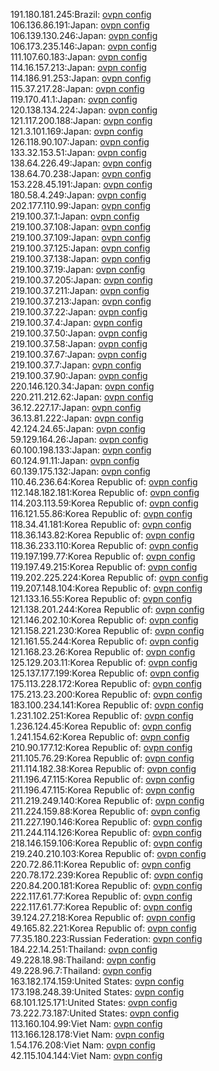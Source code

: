 191.180.181.245:Brazil: [ovpn config](vpn/191_180_181_245.ovpn)  
106.136.86.191:Japan: [ovpn config](vpn/106_136_86_191.ovpn)  
106.139.130.246:Japan: [ovpn config](vpn/106_139_130_246.ovpn)  
106.173.235.146:Japan: [ovpn config](vpn/106_173_235_146.ovpn)  
111.107.60.183:Japan: [ovpn config](vpn/111_107_60_183.ovpn)  
114.16.157.213:Japan: [ovpn config](vpn/114_16_157_213.ovpn)  
114.186.91.253:Japan: [ovpn config](vpn/114_186_91_253.ovpn)  
115.37.217.28:Japan: [ovpn config](vpn/115_37_217_28.ovpn)  
119.170.41.1:Japan: [ovpn config](vpn/119_170_41_1.ovpn)  
120.138.134.224:Japan: [ovpn config](vpn/120_138_134_224.ovpn)  
121.117.200.188:Japan: [ovpn config](vpn/121_117_200_188.ovpn)  
121.3.101.169:Japan: [ovpn config](vpn/121_3_101_169.ovpn)  
126.118.90.107:Japan: [ovpn config](vpn/126_118_90_107.ovpn)  
133.32.153.51:Japan: [ovpn config](vpn/133_32_153_51.ovpn)  
138.64.226.49:Japan: [ovpn config](vpn/138_64_226_49.ovpn)  
138.64.70.238:Japan: [ovpn config](vpn/138_64_70_238.ovpn)  
153.228.45.191:Japan: [ovpn config](vpn/153_228_45_191.ovpn)  
180.58.4.249:Japan: [ovpn config](vpn/180_58_4_249.ovpn)  
202.177.110.99:Japan: [ovpn config](vpn/202_177_110_99.ovpn)  
219.100.37.1:Japan: [ovpn config](vpn/219_100_37_1.ovpn)  
219.100.37.108:Japan: [ovpn config](vpn/219_100_37_108.ovpn)  
219.100.37.109:Japan: [ovpn config](vpn/219_100_37_109.ovpn)  
219.100.37.125:Japan: [ovpn config](vpn/219_100_37_125.ovpn)  
219.100.37.138:Japan: [ovpn config](vpn/219_100_37_138.ovpn)  
219.100.37.19:Japan: [ovpn config](vpn/219_100_37_19.ovpn)  
219.100.37.205:Japan: [ovpn config](vpn/219_100_37_205.ovpn)  
219.100.37.211:Japan: [ovpn config](vpn/219_100_37_211.ovpn)  
219.100.37.213:Japan: [ovpn config](vpn/219_100_37_213.ovpn)  
219.100.37.22:Japan: [ovpn config](vpn/219_100_37_22.ovpn)  
219.100.37.4:Japan: [ovpn config](vpn/219_100_37_4.ovpn)  
219.100.37.50:Japan: [ovpn config](vpn/219_100_37_50.ovpn)  
219.100.37.58:Japan: [ovpn config](vpn/219_100_37_58.ovpn)  
219.100.37.67:Japan: [ovpn config](vpn/219_100_37_67.ovpn)  
219.100.37.7:Japan: [ovpn config](vpn/219_100_37_7.ovpn)  
219.100.37.90:Japan: [ovpn config](vpn/219_100_37_90.ovpn)  
220.146.120.34:Japan: [ovpn config](vpn/220_146_120_34.ovpn)  
220.211.212.62:Japan: [ovpn config](vpn/220_211_212_62.ovpn)  
36.12.227.17:Japan: [ovpn config](vpn/36_12_227_17.ovpn)  
36.13.81.222:Japan: [ovpn config](vpn/36_13_81_222.ovpn)  
42.124.24.65:Japan: [ovpn config](vpn/42_124_24_65.ovpn)  
59.129.164.26:Japan: [ovpn config](vpn/59_129_164_26.ovpn)  
60.100.198.133:Japan: [ovpn config](vpn/60_100_198_133.ovpn)  
60.124.91.11:Japan: [ovpn config](vpn/60_124_91_11.ovpn)  
60.139.175.132:Japan: [ovpn config](vpn/60_139_175_132.ovpn)  
110.46.236.64:Korea Republic of: [ovpn config](vpn/110_46_236_64.ovpn)  
112.148.182.181:Korea Republic of: [ovpn config](vpn/112_148_182_181.ovpn)  
114.203.113.59:Korea Republic of: [ovpn config](vpn/114_203_113_59.ovpn)  
116.121.55.86:Korea Republic of: [ovpn config](vpn/116_121_55_86.ovpn)  
118.34.41.181:Korea Republic of: [ovpn config](vpn/118_34_41_181.ovpn)  
118.36.143.82:Korea Republic of: [ovpn config](vpn/118_36_143_82.ovpn)  
118.36.233.110:Korea Republic of: [ovpn config](vpn/118_36_233_110.ovpn)  
119.197.199.77:Korea Republic of: [ovpn config](vpn/119_197_199_77.ovpn)  
119.197.49.215:Korea Republic of: [ovpn config](vpn/119_197_49_215.ovpn)  
119.202.225.224:Korea Republic of: [ovpn config](vpn/119_202_225_224.ovpn)  
119.207.148.104:Korea Republic of: [ovpn config](vpn/119_207_148_104.ovpn)  
121.133.16.55:Korea Republic of: [ovpn config](vpn/121_133_16_55.ovpn)  
121.138.201.244:Korea Republic of: [ovpn config](vpn/121_138_201_244.ovpn)  
121.146.202.10:Korea Republic of: [ovpn config](vpn/121_146_202_10.ovpn)  
121.158.221.230:Korea Republic of: [ovpn config](vpn/121_158_221_230.ovpn)  
121.161.55.244:Korea Republic of: [ovpn config](vpn/121_161_55_244.ovpn)  
121.168.23.26:Korea Republic of: [ovpn config](vpn/121_168_23_26.ovpn)  
125.129.203.11:Korea Republic of: [ovpn config](vpn/125_129_203_11.ovpn)  
125.137.177.199:Korea Republic of: [ovpn config](vpn/125_137_177_199.ovpn)  
175.113.228.172:Korea Republic of: [ovpn config](vpn/175_113_228_172.ovpn)  
175.213.23.200:Korea Republic of: [ovpn config](vpn/175_213_23_200.ovpn)  
183.100.234.141:Korea Republic of: [ovpn config](vpn/183_100_234_141.ovpn)  
1.231.102.251:Korea Republic of: [ovpn config](vpn/1_231_102_251.ovpn)  
1.236.124.45:Korea Republic of: [ovpn config](vpn/1_236_124_45.ovpn)  
1.241.154.62:Korea Republic of: [ovpn config](vpn/1_241_154_62.ovpn)  
210.90.177.12:Korea Republic of: [ovpn config](vpn/210_90_177_12.ovpn)  
211.105.76.29:Korea Republic of: [ovpn config](vpn/211_105_76_29.ovpn)  
211.114.182.38:Korea Republic of: [ovpn config](vpn/211_114_182_38.ovpn)  
211.196.47.115:Korea Republic of: [ovpn config](vpn/211_196_47_115.ovpn)  
211.196.47.115:Korea Republic of: [ovpn config](vpn/211_196_47_115.ovpn)  
211.219.249.140:Korea Republic of: [ovpn config](vpn/211_219_249_140.ovpn)  
211.224.159.88:Korea Republic of: [ovpn config](vpn/211_224_159_88.ovpn)  
211.227.190.146:Korea Republic of: [ovpn config](vpn/211_227_190_146.ovpn)  
211.244.114.126:Korea Republic of: [ovpn config](vpn/211_244_114_126.ovpn)  
218.146.159.106:Korea Republic of: [ovpn config](vpn/218_146_159_106.ovpn)  
219.240.210.103:Korea Republic of: [ovpn config](vpn/219_240_210_103.ovpn)  
220.72.86.11:Korea Republic of: [ovpn config](vpn/220_72_86_11.ovpn)  
220.78.172.239:Korea Republic of: [ovpn config](vpn/220_78_172_239.ovpn)  
220.84.200.181:Korea Republic of: [ovpn config](vpn/220_84_200_181.ovpn)  
222.117.61.77:Korea Republic of: [ovpn config](vpn/222_117_61_77.ovpn)  
222.117.61.77:Korea Republic of: [ovpn config](vpn/222_117_61_77.ovpn)  
39.124.27.218:Korea Republic of: [ovpn config](vpn/39_124_27_218.ovpn)  
49.165.82.221:Korea Republic of: [ovpn config](vpn/49_165_82_221.ovpn)  
77.35.180.223:Russian Federation: [ovpn config](vpn/77_35_180_223.ovpn)  
184.22.14.251:Thailand: [ovpn config](vpn/184_22_14_251.ovpn)  
49.228.18.98:Thailand: [ovpn config](vpn/49_228_18_98.ovpn)  
49.228.96.7:Thailand: [ovpn config](vpn/49_228_96_7.ovpn)  
163.182.174.159:United States: [ovpn config](vpn/163_182_174_159.ovpn)  
173.198.248.39:United States: [ovpn config](vpn/173_198_248_39.ovpn)  
68.101.125.171:United States: [ovpn config](vpn/68_101_125_171.ovpn)  
73.222.73.187:United States: [ovpn config](vpn/73_222_73_187.ovpn)  
113.160.104.99:Viet Nam: [ovpn config](vpn/113_160_104_99.ovpn)  
113.166.128.178:Viet Nam: [ovpn config](vpn/113_166_128_178.ovpn)  
1.54.176.208:Viet Nam: [ovpn config](vpn/1_54_176_208.ovpn)  
42.115.104.144:Viet Nam: [ovpn config](vpn/42_115_104_144.ovpn)  
